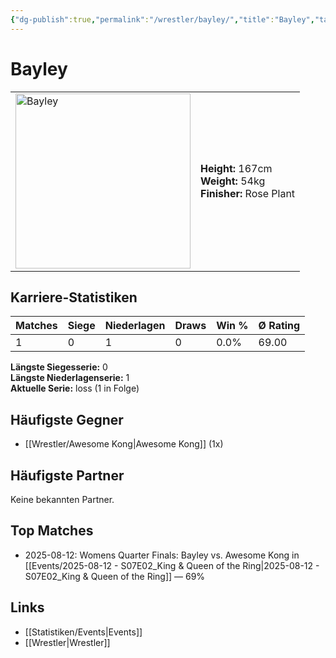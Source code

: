 ```yaml
---
{"dg-publish":true,"permalink":"/wrestler/bayley/","title":"Bayley","tags":["wrestler"],"noteIcon":""}
---
```



# Bayley

<table>
        <tr>
        <td><img src="https://github.com/CptSpaulding1980/choke-slam-wrestling/releases/download/images/Bayley.png" width="280" alt="Bayley"></td>
        <td>
        <b>Height:</b> 167cm<br>
        <b>Weight:</b> 54kg<br>
        <b>Finisher:</b> Rose Plant<br>
        </td>
        </tr>
        </table>
        
## Karriere-Statistiken

| Matches | Siege | Niederlagen | Draws | Win % | Ø Rating |
|---------|-------|-------------|-------|-------|-----------|
| 1 | 0 | 1 | 0 | 0.0% | 69.00 |

**Längste Siegesserie:** 0<br>**Längste Niederlagenserie:** 1<br>**Aktuelle Serie:** loss (1 in Folge)


## Häufigste Gegner
- [[Wrestler/Awesome Kong\|Awesome Kong]] (1x)

## Häufigste Partner
Keine bekannten Partner.

## Top Matches
- 2025-08-12: Womens Quarter Finals: Bayley vs. Awesome Kong in [[Events/2025-08-12 - S07E02_King & Queen of the Ring\|2025-08-12 - S07E02_King & Queen of the Ring]] — 69%

## Links
- [[Statistiken/Events\|Events]]
- [[Wrestler\|Wrestler]]
